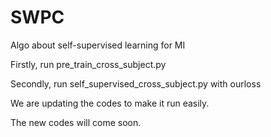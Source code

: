 # SWPC
Algo about self-supervised learning for MI

Firstly, run pre_train_cross_subject.py

Secondly, run self_supervised_cross_subject.py with ourloss

We are updating the codes to make it run easily. 

The new codes will come soon.
